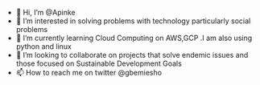 - 👋 Hi, I’m @Apinke
- 👀 I’m interested in solving problems with technology particularly social problems
- 🌱 I’m currently learning Cloud Computing on AWS,GCP .I am also using python and linux 
- 💞️ I’m looking to collaborate on projects that solve endemic issues and those focused on Sustainable Development Goals
- 📫 How to reach me on twitter @gbemiesho

<!---
Apinke/Apinke is a ✨ special ✨ repository because its `README.md` (this file) appears on your GitHub profile.
You can click the Preview link to take a look at your changes.
--->
